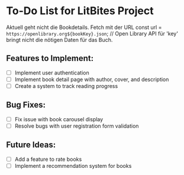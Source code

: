 # To-Do List for LitBites Project
Aktuell geht nicht die Bookdetails. Fetch mit der URL const url = `https://openlibrary.org${bookKey}.json`; // Open Library API für 'key'
bringt nicht die nötigen Daten für das Buch. 

## Features to Implement:
- [ ] Implement user authentication
- [ ] Implement book detail page with author, cover, and description
- [ ] Create a system to track reading progress

## Bug Fixes:
- [ ] Fix issue with book carousel display
- [ ] Resolve bugs with user registration form validation

## Future Ideas:
- [ ] Add a feature to rate books
- [ ] Implement a recommendation system for books
